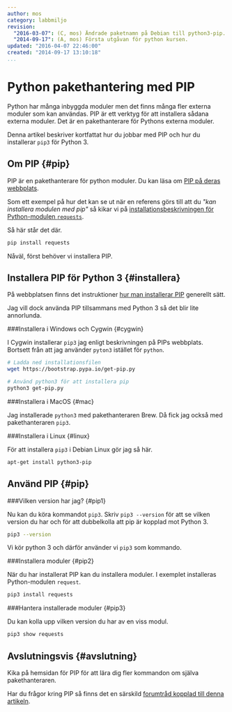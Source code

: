 ```yaml
---
author: mos
category: labbmiljo
revision:
  "2016-03-07": (C, mos) Ändrade paketnamn på Debian till python3-pip.
  "2014-09-17": (A, mos) Första utgåvan för python kursen.
updated: "2016-04-07 22:46:00"
created: "2014-09-17 13:10:18"
...
```

Python pakethantering med PIP
==================================

Python har många inbyggda moduler men det finns många fler externa moduler som kan användas. PIP är ett verktyg för att installera sådana externa moduler. Det är en pakethanterare för Pythons externa moduler.

Denna artikel beskriver kortfattat hur du jobbar med PIP och hur du installerar `pip3` för Python 3.

<!--more-->


Om PIP {#pip}
--------------------------------------

PIP är en pakethanterare för python moduler. Du kan läsa om [PIP på deras webbplats](https://pip.pypa.io/en/latest/). 

Som ett exempel på hur det kan se ut när en referens görs till att du *"kan installera modulen med pip"* så kikar vi på [installationsbeskrivningen för Python-modulen `requests`](http://docs.python-requests.org/en/latest/user/install/#install).

Så här står det där.

```bash
pip install requests
```

Nåväl, först behöver vi installera PIP.



Installera PIP för Python 3 {#installera}
--------------------------------------

På webbplatsen finns det instruktioner [hur man installerar PIP](https://pip.pypa.io/en/latest/installing.html#install-pip) generellt sätt. 

Jag vill dock använda PIP tillsammans med Python 3 så det blir lite annorlunda.



###Installera i Windows och Cygwin {#cygwin}

I Cygwin installerar `pip3` jag enligt beskrivningen på PIPs webbplats. Bortsett från att jag använder `pyton3` istället för `python`.

```bash
# Ladda ned installationsfilen
wget https://bootstrap.pypa.io/get-pip.py

# Använd python3 för att installera pip
python3 get-pip.py
```



###Installera i MacOS {#mac}

Jag installerade `python3` med pakethanteraren Brew. Då fick jag också med pakethanteraren `pip3`.



###Installera i Linux {#linux}

För att installera `pip3` i Debian Linux gör jag så här.

```bash
apt-get install python3-pip
```



Använd PIP {#pip}
--------------------------------------



###Vilken version har jag? {#pip1}

Nu kan du köra kommandot `pip3`. Skriv `pip3 --version` för att se vilken version du har och för att dubbelkolla att pip är kopplad mot Python 3.

```bash
pip3 --version
```

Vi kör python 3 och därför använder vi `pip3` som kommando.



###Installera moduler {#pip2}

När du har installerat PIP kan du installera moduler. I exemplet installeras Python-modulen `request`.

```bash
pip3 install requests
```


###Hantera installerade moduler {#pip3}

Du kan kolla upp vilken version du har av en viss modul.

```bash
pip3 show requests
```



Avslutningsvis {#avslutning}
--------------------------------------

Kika på hemsidan för PIP för att lära dig fler kommandon om själva pakethanteraren.

Har du frågor kring PIP så finns det en särskild [forumtråd kopplad till denna artikeln](t/2725).




